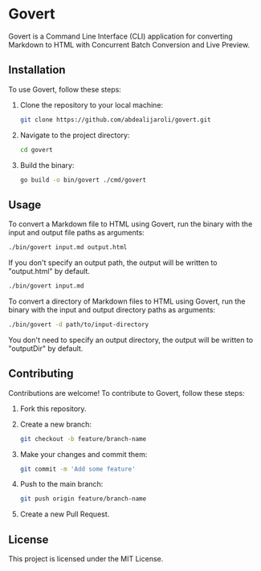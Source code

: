 # Govert

Govert is a Command Line Interface (CLI) application for converting Markdown to HTML with Concurrent Batch Conversion and Live Preview.

## Installation

To use Govert, follow these steps:

1. Clone the repository to your local machine:

    ```bash
    git clone https://github.com/abdealijaroli/govert.git
    ```

2. Navigate to the project directory:

    ```bash
    cd govert
    ```

3. Build the binary:

    ```bash
    go build -o bin/govert ./cmd/govert
    ```

## Usage

To convert a Markdown file to HTML using Govert, run the binary with the input and output file paths as arguments:

```bash
./bin/govert input.md output.html
```

If you don't specify an output path, the output will be written to "output.html" by default.


```bash
./bin/govert input.md
```

To convert a directory of Markdown files to HTML using Govert, run the binary with the input and output directory paths as arguments:


```bash 
./bin/govert -d path/to/input-directory
```

You don't need to specify an output directory, the output will be written to "outputDir" by default.


## Contributing

Contributions are welcome! To contribute to Govert, follow these steps:

1. Fork this repository.

2. Create a new branch:

    ```bash
    git checkout -b feature/branch-name
    ```

3. Make your changes and commit them:

    ```bash
    git commit -m 'Add some feature'
    ```

4. Push to the main branch:

    ```bash
    git push origin feature/branch-name
    ```
5. Create a new Pull Request.

## License

This project is licensed under the MIT License.